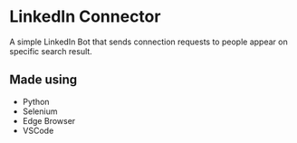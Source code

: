 # LinkedIn Connector
A simple LinkedIn Bot that sends connection requests to people appear on specific search result.

## Made using
- Python
- Selenium
- Edge Browser
- VSCode
